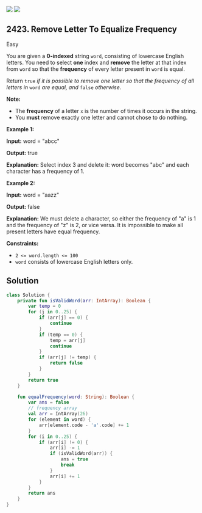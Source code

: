 [![](https://img.shields.io/github/stars/javadev/LeetCode-in-Kotlin?label=Stars&style=flat-square)](https://github.com/javadev/LeetCode-in-Kotlin)
[![](https://img.shields.io/github/forks/javadev/LeetCode-in-Kotlin?label=Fork%20me%20on%20GitHub%20&style=flat-square)](https://github.com/javadev/LeetCode-in-Kotlin/fork)

## 2423\. Remove Letter To Equalize Frequency

Easy

You are given a **0-indexed** string `word`, consisting of lowercase English letters. You need to select **one** index and **remove** the letter at that index from `word` so that the **frequency** of every letter present in `word` is equal.

Return `true` _if it is possible to remove one letter so that the frequency of all letters in_ `word` _are equal, and_ `false` _otherwise_.

**Note:**

*   The **frequency** of a letter `x` is the number of times it occurs in the string.
*   You **must** remove exactly one letter and cannot chose to do nothing.

**Example 1:**

**Input:** word = "abcc"

**Output:** true

**Explanation:** Select index 3 and delete it: word becomes "abc" and each character has a frequency of 1. 

**Example 2:**

**Input:** word = "aazz"

**Output:** false

**Explanation:** We must delete a character, so either the frequency of "a" is 1 and the frequency of "z" is 2, or vice versa. It is impossible to make all present letters have equal frequency. 

**Constraints:**

*   `2 <= word.length <= 100`
*   `word` consists of lowercase English letters only.

## Solution

```kotlin
class Solution {
    private fun isValidWord(arr: IntArray): Boolean {
        var temp = 0
        for (j in 0..25) {
            if (arr[j] == 0) {
                continue
            }
            if (temp == 0) {
                temp = arr[j]
                continue
            }
            if (arr[j] != temp) {
                return false
            }
        }
        return true
    }

    fun equalFrequency(word: String): Boolean {
        var ans = false
        // frequency array
        val arr = IntArray(26)
        for (element in word) {
            arr[element.code - 'a'.code] += 1
        }
        for (i in 0..25) {
            if (arr[i] != 0) {
                arr[i] -= 1
                if (isValidWord(arr)) {
                    ans = true
                    break
                }
                arr[i] += 1
            }
        }
        return ans
    }
}
```